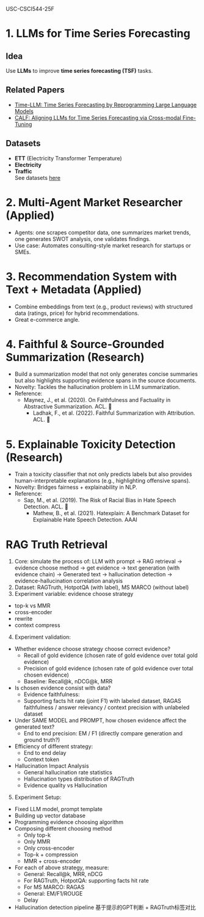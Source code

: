USC-CSCI544-25F

# 1. LLMs for Time Series Forecasting
## Idea
Use **LLMs** to improve **time series forecasting (TSF)** tasks.

## Related Papers
- [Time-LLM: Time Series Forecasting by Reprogramming Large Language Models](https://arxiv.org/abs/2310.01728)
- [CALF: Aligning LLMs for Time Series Forecasting via Cross-modal Fine-Tuning](https://arxiv.org/abs/2403.07300)

## Datasets
- **ETT** (Electricity Transformer Temperature)
- **Electricity**
- **Traffic** <br>
See datasets [here](https://drive.google.com/drive/folders/1ZOYpTUa82_jCcxIdTmyr0LXQfvaM9vIy)



# 2. Multi-Agent Market Researcher (Applied)
- Agents: one scrapes competitor data, one summarizes market trends, one generates SWOT analysis, one validates findings.
- Use case: Automates consulting-style market research for startups or SMEs.

# 3. 	Recommendation System with Text + Metadata (Applied)
- Combine embeddings from text (e.g., product reviews) with structured data (ratings, price) for hybrid recommendations.
- Great e-commerce angle.

# 4.  Faithful & Source-Grounded Summarization (Research)
- Build a summarization model that not only generates concise summaries but also highlights supporting evidence spans in the source documents.
- Novelty: Tackles the hallucination problem in LLM summarization.
- Reference:
  - Maynez, J., et al. (2020). On Faithfulness and Factuality in Abstractive Summarization. ACL. 📄
	- Ladhak, F., et al. (2022). Faithful Summarization with Attribution. ACL. 📄

# 5. Explainable Toxicity Detection (Research)
- Train a toxicity classifier that not only predicts labels but also provides human-interpretable explanations (e.g., highlighting offensive spans).
- Novelty: Bridges fairness + explainability in NLP.
- Reference:
  - Sap, M., et al. (2019). The Risk of Racial Bias in Hate Speech Detection. ACL. 📄
	- Mathew, B., et al. (2021). Hatexplain: A Benchmark Dataset for Explainable Hate Speech Detection. AAAI



# RAG Truth Retrieval
1. Core: simulate the process of: LLM with prompt → RAG retrieval → evidence choose method → get evidence → text generation (with evidence chain) -> Generated text → hallucination detection → evidence-hallucination correlation analysis
2. Dataset: RAGTruth, HotpotQA (with label), MS MARCO (without label)
3. Experiment variable: evidence choose strategy
  - top-k vs MMR
  - cross-encoder
  - rewrite
  - context compress
4. Experiment validation:
  - Whether evidence choose strategy choose correct evidence?
      -	Recall of gold evidence (chosen rate of gold evidence over total gold evidence)
      -	Precision of gold evidence (chosen rate of gold evidence over total chosen evidence)
      -	Baseline: Recall@k, nDCG@k, MRR
  - Is chosen evidence consist with data? 
      - Evidence faithfulness: 
      - Supporting facts hit rate (joint F1) with labeled dataset, RAGAS faithfulness / answer relevancy / context precision with unlabeled dataset
  - Under SAME MODEL and PROMPT, how chosen evidence affect the generated text?
      -	End to end precision: EM / F1 (directly compare generation and ground truth?)
  - Efficiency of different strategy:
      -	End to end delay
      -	Context token
  - Hallucination Impact Analysis 
      -	General hallucination rate statistics
      -	Hallucination types distribution of RAGTruth
      -	Evidence quality vs Hallucination
5. Experiment Setup:
  -	Fixed LLM model, prompt template
  -	Building up vector database
  -	Programming evidence choosing algorithm
  -	Composing different choosing method
       -	Only top-k
       - 	Only MMR
       -	Only cross-encoder
       -	Top-k + compression
       -	MMR + cross-encoder
  -	For each of above strategy, measure:
       -	General: Recall@k, MRR, nDCG
       -	For RAGTruth, HotpotQA: supporting facts hit rate
       -	For MS MARCO: RAGAS
       -	General: EM/F1/ROUGE
       -	Delay
  -	Hallucination detection pipeline 
      基于提示的GPT判断 + RAGTruth标签对比
